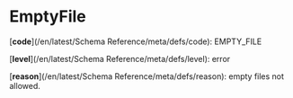 # EmptyFile

[**code**](/en/latest/Schema Reference/meta/defs/code): EMPTY_FILE

[**level**](/en/latest/Schema Reference/meta/defs/level): error

[**reason**](/en/latest/Schema Reference/meta/defs/reason): empty files not allowed.